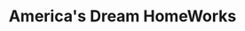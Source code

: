 ---
title: "America's Dream HomeWorks"
url: /north-highlands/americas-dream-homeworks/
shop: Haushaltsartikel
---